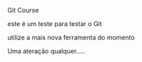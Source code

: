 Git Course



este é um teste para testar o Git





utilize a mais nova ferramenta do momento

Uma ateração qualquer.....
